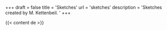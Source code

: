 +++
draft = false
title = 'Sketches'
url = 'sketches'
description = 'Sketches created by M. Kettenbeil. '
+++

{{< content de >}}